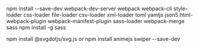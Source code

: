 npm install --save-dev webpack-dev-server webpack webpack-cli style-loader css-loader file-loader csv-loader xml-loader toml yamljs json5 html-webpack-plugin webpack-manifest-plugin sass-loader webpack-merge sass
npm install -g sass

npm install @svgdotjs/svg.js
or
npm install animejs swiper --save-dev

